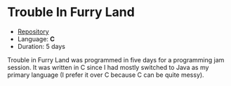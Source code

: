 # Trouble In Furry Land

 * [Repository](https://github.com/XerTheSquirrel/tifl)
 * Language: **C**
 * Duration: 5 days

Trouble in Furry Land was programmed in five days for a programming jam session. It was written in C since I had mostly switched to Java as my primary language (I prefer it over C because C can be quite messy).

